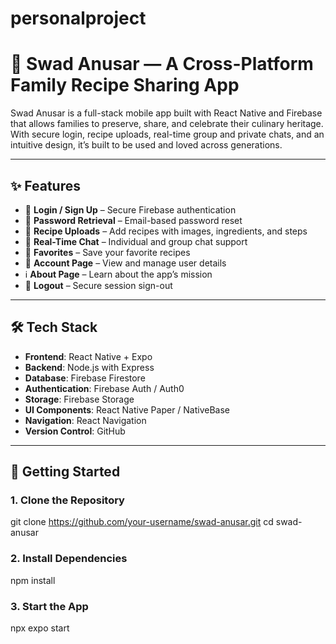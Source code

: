 # personalproject

# 🍲 Swad Anusar — A Cross-Platform Family Recipe Sharing App

Swad Anusar is a full-stack mobile app built with React Native and Firebase that allows families to preserve, share, and celebrate their culinary heritage. With secure login, recipe uploads, real-time group and private chats, and an intuitive design, it’s built to be used and loved across generations.

---

## ✨ Features

- 🔐 **Login / Sign Up** – Secure Firebase authentication
- 🔁 **Password Retrieval** – Email-based password reset
- 📸 **Recipe Uploads** – Add recipes with images, ingredients, and steps
- 💬 **Real-Time Chat** – Individual and group chat support
- 🧡 **Favorites** – Save your favorite recipes
- 👤 **Account Page** – View and manage user details
- ℹ️ **About Page** – Learn about the app’s mission
- 🚪 **Logout** – Secure session sign-out

---

## 🛠 Tech Stack

- **Frontend**: React Native + Expo
- **Backend**: Node.js with Express
- **Database**: Firebase Firestore
- **Authentication**: Firebase Auth / Auth0
- **Storage**: Firebase Storage
- **UI Components**: React Native Paper / NativeBase
- **Navigation**: React Navigation
- **Version Control**: GitHub

---

## 🚀 Getting Started

### 1. Clone the Repository

git clone https://github.com/your-username/swad-anusar.git
cd swad-anusar

### 2. Install Dependencies
npm install

### 3. Start the App
npx expo start



